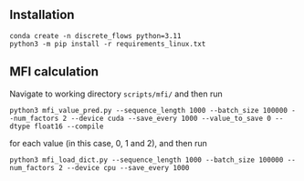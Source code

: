 

## Installation 


```
conda create -n discrete_flows python=3.11
python3 -m pip install -r requirements_linux.txt
```


## MFI calculation

Navigate to working directory `scripts/mfi/` and then run

```
python3 mfi_value_pred.py --sequence_length 1000 --batch_size 100000 --num_factors 2 --device cuda --save_every 1000 --value_to_save 0 --dtype float16 --compile
```

for each value (in this case, 0, 1 and 2), and then run 

```
python3 mfi_load_dict.py --sequence_length 1000 --batch_size 100000 --num_factors 2 --device cpu --save_every 1000
```